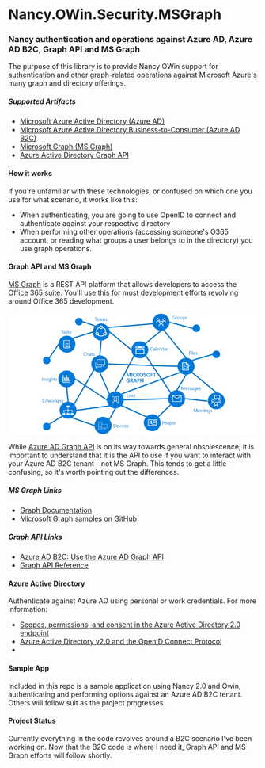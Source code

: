 # Nancy.OWin.Security.MSGraph

### Nancy authentication and operations against Azure AD, Azure AD B2C, Graph API and MS Graph

The purpose of this library is to provide Nancy OWin support for authentication and other graph-related operations against Microsoft Azure's many graph and directory offerings. 

##### Supported Artifacts

- [Microsoft Azure Active Directory (Azure AD)](https://docs.microsoft.com/en-us/azure/active-directory/)
- [Microsoft Azure Active Directory Business-to-Consumer (Azure AD B2C)](https://docs.microsoft.com/en-us/azure/active-directory-b2c/active-directory-b2c-overview) 
- [Microsoft Graph (MS Graph)](https://developer.microsoft.com/en-us/graph)
- [Azure Active Directory Graph API](https://developer.microsoft.com/en-us/graph) 

#### How it works 

If you're unfamiliar with these technologies, or confused on which one you use for what scenario, it works like this: 

- When authenticating, you are going to use OpenID to connect and authenticate against your respective directory
- When performing other operations (accessing someone's O365 account, or reading what groups a user belongs to in the directory) you use graph operations. 

#### Graph API and MS Graph

[MS Graph](https://developer.microsoft.com/en-us/graph) is a REST API platform that allows developers to access the Office 365 suite. You'll use this for most development efforts revolving around Office 365 development.

![What's in the graph?](microsoft_graph.png)



While [Azure AD Graph API](https://msdn.microsoft.com/Library/Azure/Ad/Graph/howto/azure-ad-graph-api-operations-overview?f=255&MSPPError=-2147217396) is on its way towards general obsolescence, it is important to understand that it is the API to use if you want to interact with your Azure AD B2C tenant - not MS Graph. This tends to get a little confusing, so it's worth pointing out the differences. 

##### MS Graph Links

- [Graph Documentation](https://developer.microsoft.com/en-us/graph/docs/concepts/overview) 
- [Microsoft Graph samples on GitHub](https://github.com/search?q=aspnet+sample+user:microsoftgraph&type=Repositories)

##### Graph API Links

- [Azure AD B2C: Use the Azure AD Graph API](https://docs.microsoft.com/en-us/azure/active-directory-b2c/active-directory-b2c-devquickstarts-graph-dotnet)
- [Graph API Reference](https://msdn.microsoft.com/en-us/library/azure/ad/graph/api/api-catalog) 

#### Azure Active Directory

Authenticate against Azure AD using personal or work credentials. For more information:

- [Scopes, permissions, and consent in the Azure Active Directory 2.0 endpoint](https://docs.microsoft.com/en-us/azure/active-directory/develop/active-directory-v2-scopes) 
- [Azure Active Directory v2.0 and the OpenID Connect Protocol](https://docs.microsoft.com/en-us/azure/active-directory/develop/active-directory-v2-protocols-oidc)
- ​

#### Sample App

Included in this repo is a sample application using Nancy 2.0 and Owin, authenticating and performing options against an Azure AD B2C tenant. Others will follow suit as the project progresses

#### Project Status

Currently everything in the code revolves around a B2C scenario I've been working on. Now that the B2C code is where I need it, Graph API and MS Graph efforts will follow shortly. 